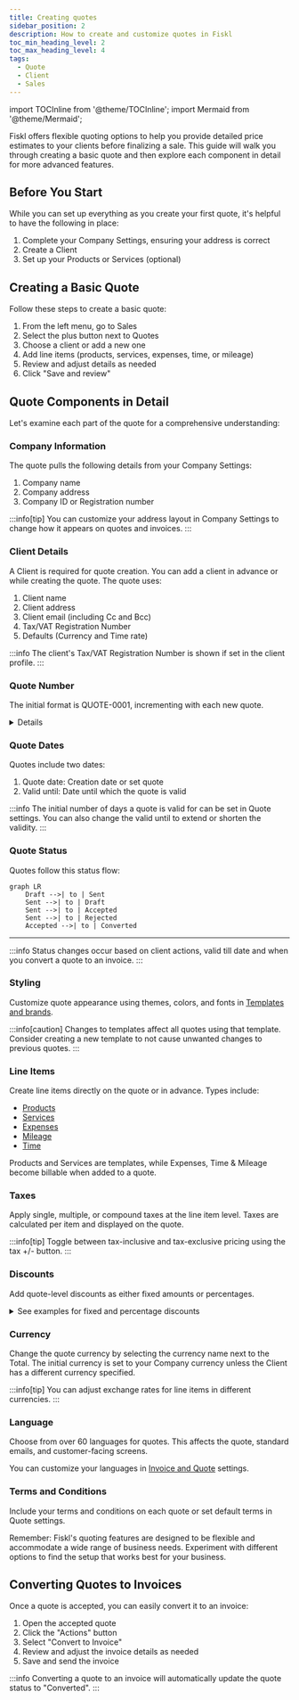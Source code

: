 ```yaml
---
title: Creating quotes
sidebar_position: 2
description: How to create and customize quotes in Fiskl
toc_min_heading_level: 2
toc_max_heading_level: 4
tags:
  - Quote
  - Client
  - Sales
---
```


import TOCInline from '@theme/TOCInline';
import Mermaid from '@theme/Mermaid';

Fiskl offers flexible quoting options to help you provide detailed price estimates to your clients before finalizing a sale. This guide will walk you through creating a basic quote and then explore each component in detail for more advanced features.

## Before You Start

While you can set up everything as you create your first quote, it's helpful to have the following in place:

1. Complete your Company Settings, ensuring your address is correct
2. Create a Client
3. Set up your Products or Services (optional)

## Creating a Basic Quote

Follow these steps to create a basic quote:

1. From the left menu, go to Sales
2. Select the plus button next to Quotes
3. Choose a client or add a new one
4. Add line items (products, services, expenses, time, or mileage)
5. Review and adjust details as needed
6. Click "Save and review"

## Quote Components in Detail

Let's examine each part of the quote for a comprehensive understanding:

<TOCInline toc={toc} />

### Company Information

The quote pulls the following details from your Company Settings:

1. Company name
2. Company address
3. Company ID or Registration number

:::info[tip]
You can customize your address layout in Company Settings to change how it appears on quotes and invoices.
:::

### Client Details

A Client is required for quote creation. You can add a client in advance or while creating the quote. The quote uses:

1. Client name
2. Client address
3. Client email (including Cc and Bcc)
4. Tax/VAT Registration Number
5. Defaults (Currency and Time rate)

:::info
The client's Tax/VAT Registration Number is shown if set in the client profile.
:::

### Quote Number

The initial format is QUOTE-0001, incrementing with each new quote.

<details>

    <summary>Learn more about customizing your quote number</summary>

    **You can customize this format, but there are limitations:**

    1. Auto-increment is only possible if the number ends with a digit
    2. Date-based formats (e.g., 2024-01-0001) require manual updates at each period change 

To change the format, simply edit the quote number when creating a new quote. Subsequent quote will follow this new pattern.

</details>

### Quote Dates

Quotes include two dates:

1. Quote date: Creation date or set quote
2. Valid until: Date until which the quote is valid

:::info
The initial number of days a quote is valid for can be set in Quote settings. You can also change the valid until to extend or shorten the validity.
:::

### Quote Status

Quotes follow this status flow:

```mermaid
graph LR
    Draft -->| to | Sent
    Sent -->| to | Draft
    Sent -->| to | Accepted
    Sent -->| to | Rejected
    Accepted -->| to | Converted
```

---

:::info
Status changes occur based on client actions, valid till date and when you convert a quote to an invoice.
:::

### Styling

Customize quote appearance using themes, colors, and fonts in [Templates and brands](../../Settings-Configurations/templates-and-brands.md).

:::info[caution]
Changes to templates affect all quotes using that template. Consider creating a new template to not cause unwanted changes to previous quotes.
:::

### Line Items

Create line items directly on the quote or in advance. Types include:

- [Products](../../Core-Features/Line-Items/products)
- [Services](../../Core-Features/Line-Items/services)
- [Expenses](../../Core-Features/Line-Items/expenses)
- [Mileage](../../Core-Features/Line-Items/mileage)
- [Time](../../Core-Features/Line-Items/time)

Products and Services are templates, while Expenses, Time & Mileage become billable when added to a quote.

### Taxes

Apply single, multiple, or compound taxes at the line item level. Taxes are calculated per item and displayed on the quote.

:::info[tip]
Toggle between tax-inclusive and tax-exclusive pricing using the tax +/- button.
:::

### Discounts

Add quote-level discounts as either fixed amounts or percentages.

<details>

<summary>See examples for fixed and percentage discounts</summary>

To make the amount entered a percentage just add a percentage sign at the end of the value. (e.g., `20%`)

- $100 discount = 100
- 15% discount = 15%

</details>

### Currency

Change the quote currency by selecting the currency name next to the Total. The initial currency is set to your Company currency unless the Client has a different currency specified.

:::info[tip]
You can adjust exchange rates for line items in different currencies.
:::

### Language

Choose from over 60 languages for quotes. This affects the quote, standard emails, and customer-facing screens. 

You can customize your languages in [Invoice and Quote](../../Settings-Configurations/invoice-and-quote-settings.md) settings.

### Terms and Conditions

Include your terms and conditions on each quote or set default terms in Quote settings.

Remember: Fiskl's quoting features are designed to be flexible and accommodate a wide range of business needs. Experiment with different options to find the setup that works best for your business.

## Converting Quotes to Invoices

Once a quote is accepted, you can easily convert it to an invoice:

1. Open the accepted quote
2. Click the "Actions" button
3. Select "Convert to Invoice"
4. Review and adjust the invoice details as needed
5. Save and send the invoice

:::info
Converting a quote to an invoice will automatically update the quote status to "Converted".
:::